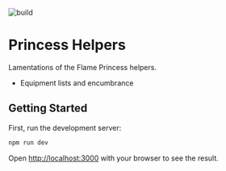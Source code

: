 ![build](https://github.com/8kto/ttrpg-lotfp-helpers/actions/workflows/main.yml/badge.svg)

# Princess Helpers
Lamentations of the Flame Princess helpers.
* Equipment lists and encumbrance


## Getting Started

First, run the development server:

```bash
npm run dev
```

Open [http://localhost:3000](http://localhost:3000) with your browser to see the result.
